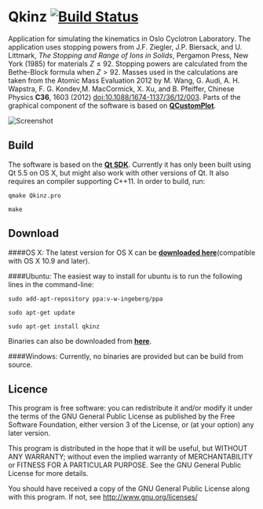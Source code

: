# Qkinz [![Build Status](https://travis-ci.org/vetlewi/Qkinz.svg?branch=master)](https://travis-ci.org/vetlewi/Qkinz)
Application for simulating the kinematics in Oslo Cyclotron Laboratory. The application uses stopping powers from J.F. Ziegler, J.P. Biersack, and U. Littmark, *The Stopping and Range of Ions in Solids*, Pergamon Press, New York (1985) for materials $Z\leq92$. Stopping powers are calculated from the Bethe-Block formula when $Z>92$. Masses used in the calculations are taken from the Atomic Mass Evaluation 2012 by M. Wang, G. Audi, A. H. Wapstra, F. G. Kondev,M. MacCormick, X. Xu, and B. Pfeiffer, Chinese Physics **C36**, 1603 (2012) [doi:10.1088/1674-1137/36/12/003](dx.doi.org/10.1088/1674-1137/36/12/003). Parts of the graphical component of the software is based on [**QCustomPlot**](http://qcustomplot.com/index.php/introduction).

![Screenshot](https://raw.githubusercontent.com/oslocyclotronlab/Qkinz/master/screenshot/Screenshot.png)

Build
----
The software is based on the [**Qt SDK**](http://www.qt.io/). Currently it has only been built using Qt 5.5 on OS X, but might also work with other versions of Qt. It also requires an compiler supporting C++11. In order to build, run:

`qmake Qkinz.pro`

`make`

Download
----
####OS X:
The latest version for OS X can be [**downloaded here**](https://github.com/vetlewi/Qkinz/releases)(compatible with OS X 10.9 and later).

####Ubuntu:
The easiest way to install for ubuntu is to run the following lines in the command-line:

`sudo add-apt-repository ppa:v-w-ingeberg/ppa`

`sudo apt-get update`

`sudo apt-get install qkinz`

Binaries can also be downloaded from [**here**](https://launchpad.net/~v-w-ingeberg/+archive/ubuntu/ppa/+packages).

####Windows:
Currently, no binaries are provided but can be build from source.

Licence
----
This program is free software: you can redistribute it and/or modify
it under the terms of the GNU General Public License as published by
the Free Software Foundation, either version 3 of the License, or
(at your option) any later version.

This program is distributed in the hope that it will be useful,
but WITHOUT ANY WARRANTY; without even the implied warranty of
MERCHANTABILITY or FITNESS FOR A PARTICULAR PURPOSE.  See the
GNU General Public License for more details.

You should have received a copy of the GNU General Public License
along with this program.  If not, see <http://www.gnu.org/licenses/>
